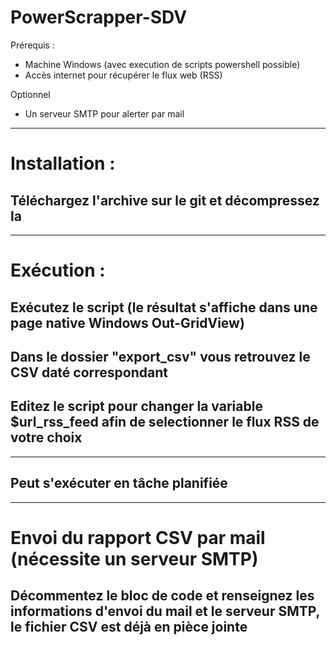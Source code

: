 # PowerScrapper-SDV

Prérequis : 

- Machine Windows (avec execution de scripts powershell possible)
- Accès internet pour récupérer le flux web (RSS)

Optionnel
- Un serveur SMTP pour alerter par mail

---

# Installation : 

## Téléchargez l'archive sur le git et décompressez la



---
 
# Exécution :

## Exécutez le script (le résultat s'affiche dans une page native Windows Out-GridView)



## Dans le dossier "export_csv" vous retrouvez le CSV daté correspondant



## Editez le script pour changer la variable $url_rss_feed afin de selectionner le flux RSS de votre choix


---

## Peut s'exécuter en tâche planifiée


---

# Envoi du rapport CSV par mail (nécessite un serveur SMTP)

## Décommentez le bloc de code et renseignez les informations d'envoi du mail et le serveur SMTP, le fichier CSV est déjà en pièce jointe






 



